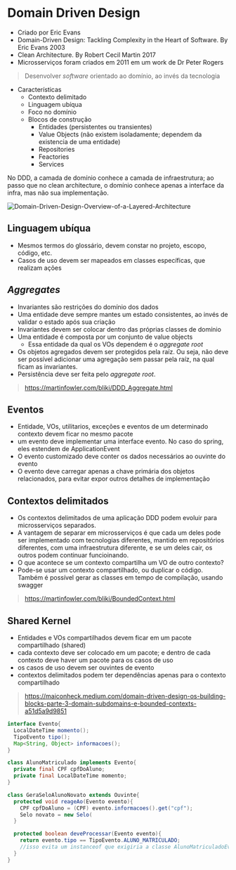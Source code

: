 # Domain Driven Design

* Criado por Eric Evans
* Domain-Driven Design: Tackling Complexity in the Heart of Software. By Eric Evans 2003
* Clean Architecture. By Robert Cecil Martin 2017
* Microsserviços foram criados em 2011 em um work de Dr Peter Rogers
> Desenvolver _software_ orientado ao domínio, ao invés da tecnologia
* Características
  * Contexto delimitado
  * Linguagem ubíqua
  * Foco no domínio
  * Blocos de construção
    * Entidades (persistentes ou transientes)
    * Value Objects (não existem isoladamente; dependem da existencia de uma entidade)
    * Repositories
    * Feactories
    * Services 

No DDD, a camada de domínio conhece a camada de infraestrutura; ao passo que no clean architecture, o domínio conhece apenas a interface da infra, mas não sua implementação.

![Domain-Driven-Design-Overview-of-a-Layered-Architecture](https://user-images.githubusercontent.com/2974552/209432372-a62ca9eb-6558-4b8f-9ace-966df5120660.png)

## Linguagem ubíqua

* Mesmos termos do glossário, devem constar no projeto, escopo, código, etc.
* Casos de uso devem ser mapeados em classes específicas, que realizam ações

## _Aggregates_

* Invariantes são restrições do domínio dos dados
* Uma entidade deve sempre mantes um estado consistentes, ao invés de validar o estado após sua criação
* Invariantes devem ser colocar dentro das próprias classes de domínio
* Uma entidade é composta por um conjunto de value objects
  * Essa entidade da qual os VOs dependem é o _aggregate root_
* Os objetos agregados devem ser protegidos pela raíz. Ou seja, não deve ser possível adicionar uma agregação sem passar pela raíz, na qual ficam as invariantes.
* Persistência deve ser feita pelo _aggregate root_.

> https://martinfowler.com/bliki/DDD_Aggregate.html

<!-- 

Dada uma classe Aluno{List<String> telefones}, em que um aluno só pode ter no máximo 5 telefones, como prevenir que isso aconteça no banco de dados?

Ao colocar 5 colunas, a tabela pode se tornar esparça. Ao separar em uma nova tabela, não há limitação para que um aluno tenha mais do que 5 telefones.

A validação deve ser feita na aplicação. Ou por meio de triggers/procedures

-->

## Eventos

* Entidade, VOs, utilitarios, exceções e eventos de um determinado contexto devem ficar no mesmo pacote
* um evento deve implementar uma interface evento. No caso do spring, eles estendem de ApplicationEvent
* O evento customizado deve conter os dados necessários ao ouvinte do evento
* O evento deve carregar apenas a chave primária dos objetos relacionados, para evitar expor outros detalhes de implementação

## Contextos delimitados

<!--
Como separar os contextos usando pacotes do maven ou módulos do java 9?
-->

* Os contextos delimitados de uma aplicação DDD podem evoluir para microsserviços separados.
* A vantagem de separar em microsserviços é que cada um deles pode ser implementado com tecnologias diferentes, mantido em repositórios diferentes, com uma infraestrutura diferente, e se um deles cair, os outros podem continuar funcioinando.
* O que acontece se um contexto compartilha um VO de outro contexto?
* Pode-se usar um contexto compartilhado, ou duplicar o código. Também é possível gerar as classes em tempo de compilação, usando swagger

> https://martinfowler.com/bliki/BoundedContext.html

## Shared Kernel

* Entidades e VOs compartilhados devem ficar em um pacote compartilhado (shared)
* cada contexto deve ser colocado em um pacote; e dentro de cada contexto deve haver um pacote para os casos de uso
* os casos de uso devem ser ouvintes de evento
* contextos delimitados podem ter dependências apenas para o contexto compartilhado

> https://maiconheck.medium.com/domain-driven-design-os-building-blocks-parte-3-domain-subdomains-e-bounded-contexts-a51d5a9d9851

```java
interface Evento{
  LocalDateTime momento();
  TipoEvento tipo();
  Map<String, Object> informacoes();
}

class AlunoMatriculado implements Evento{
  private final CPF cpfDoAluno;
  private final LocalDateTime momento;
}

class GeraSeloAlunoNovato extends Ouvinte{
  protected void reageAo(Evento evento){
    CPF cpfDoAluno = (CPF) evento.informacoes().get("cpf");
    Selo novato = new Selo(
  }

  protected boolean deveProcessar(Evento evento){
    return evento.tipo == TipoEvento.ALUNO_MATRICULADO;
    //isso evita um instanceof que exigiria a classe AlunoMatriculadoEvento do contexto delimitado
  }
}
```
